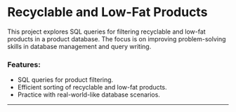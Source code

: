 # Recyclable and Low-Fat Products

This project explores SQL queries for filtering recyclable and low-fat products in a product database. The focus is on improving problem-solving skills in database management and query writing.

### Features:
- SQL queries for product filtering.
- Efficient sorting of recyclable and low-fat products.
- Practice with real-world-like database scenarios.

---
